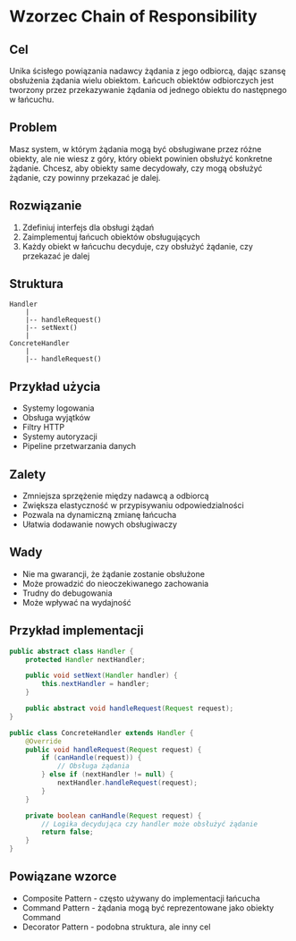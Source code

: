 # Wzorzec Chain of Responsibility

## Cel
Unika ścisłego powiązania nadawcy żądania z jego odbiorcą, dając szansę obsłużenia żądania wielu obiektom. Łańcuch obiektów odbiorczych jest tworzony przez przekazywanie żądania od jednego obiektu do następnego w łańcuchu.

## Problem
Masz system, w którym żądania mogą być obsługiwane przez różne obiekty, ale nie wiesz z góry, który obiekt powinien obsłużyć konkretne żądanie. Chcesz, aby obiekty same decydowały, czy mogą obsłużyć żądanie, czy powinny przekazać je dalej.

## Rozwiązanie
1. Zdefiniuj interfejs dla obsługi żądań
2. Zaimplementuj łańcuch obiektów obsługujących
3. Każdy obiekt w łańcuchu decyduje, czy obsłużyć żądanie, czy przekazać je dalej

## Struktura
```
Handler
    |
    |-- handleRequest()
    |-- setNext()
    |
ConcreteHandler
    |
    |-- handleRequest()
```

## Przykład użycia
- Systemy logowania
- Obsługa wyjątków
- Filtry HTTP
- Systemy autoryzacji
- Pipeline przetwarzania danych

## Zalety
- Zmniejsza sprzężenie między nadawcą a odbiorcą
- Zwiększa elastyczność w przypisywaniu odpowiedzialności
- Pozwala na dynamiczną zmianę łańcucha
- Ułatwia dodawanie nowych obsługiwaczy

## Wady
- Nie ma gwarancji, że żądanie zostanie obsłużone
- Może prowadzić do nieoczekiwanego zachowania
- Trudny do debugowania
- Może wpływać na wydajność

## Przykład implementacji
```java
public abstract class Handler {
    protected Handler nextHandler;

    public void setNext(Handler handler) {
        this.nextHandler = handler;
    }

    public abstract void handleRequest(Request request);
}

public class ConcreteHandler extends Handler {
    @Override
    public void handleRequest(Request request) {
        if (canHandle(request)) {
            // Obsługa żądania
        } else if (nextHandler != null) {
            nextHandler.handleRequest(request);
        }
    }

    private boolean canHandle(Request request) {
        // Logika decydująca czy handler może obsłużyć żądanie
        return false;
    }
}
```

## Powiązane wzorce
- Composite Pattern - często używany do implementacji łańcucha
- Command Pattern - żądania mogą być reprezentowane jako obiekty Command
- Decorator Pattern - podobna struktura, ale inny cel 